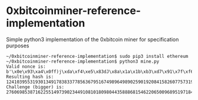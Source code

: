 # 0xbitcoinminer-reference-implementation
Simple python3 implementation of the 0xbitcoin miner for specification purposes


    ~/0xbitcoinminer-reference-implementation$ sudo pip3 install ethereum
    ~/0xbitcoinminer-reference-implementation$ python3 mine.py
    Valid nonce is:  b'\x0e\x93\xa4\x0ff)j\xda\xf4\xe5\x83dJ\x8a\x1a\x1b\xb3\xd7\x91\x7f\xf6\x1c\xa7\xe3Z\xb6\xcf\xcct\x7f\xb4d'
    Resulting hash is:          12410395531930134917838337785636795167498964989025901920841582607757319
    Challenge (bigger) is:      27606985387162255149739023449108101809804435888681546220650096895197184
